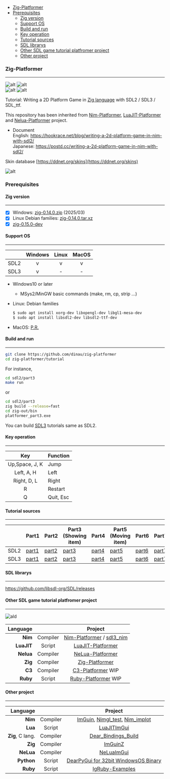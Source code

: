 <!-- START doctoc generated TOC please keep comment here to allow auto update -->
<!-- DON'T EDIT THIS SECTION, INSTEAD RE-RUN doctoc TO UPDATE -->

- [Zig-Platformer](#zig-platformer)
- [Prerequisites](#prerequisites)
  - [Zig version](#zig-version)
  - [Support OS](#support-os)
  - [Build and run](#build-and-run)
  - [Key operation](#key-operation)
  - [Tutorial sources](#tutorial-sources)
  - [SDL librarys](#sdl-librarys)
  - [Other SDL game tutorial platfromer project](#other-sdl-game-tutorial-platfromer-project)
  - [Other project](#other-project)

<!-- END doctoc generated TOC please keep comment here to allow auto update -->

### Zig-Platformer

---

![alt](https://github.com/dinau/zig-platformer/actions/workflows/windows.yml/badge.svg)  ![alt](https://github.com/dinau/zig-platformer/actions/workflows/rel.yml/badge.svg)  
![alt](https://github.com/dinau/zig-platformer/actions/workflows/linux.yml/badge.svg)
![alt](https://github.com/dinau/zig-platformer/actions/workflows/rel_linux.yml/badge.svg)

Tutorial: Writing a 2D Platform Game in [Zig language](https://ziglang.org) with SDL2 / SDL3 / SDL_ttf.

This repository has been inherited from
[Nim-Platformer](https://github.com/def-/nim-platformer), [LuaJIT-Platformer](https://github.com/dinau/luajit-platformer) and [Nelua-Platformer](https://github.com/dinau/nelua-platformer)  project.
   - Document  
   English:  https://hookrace.net/blog/writing-a-2d-platform-game-in-nim-with-sdl2/  
   Japanese: https://postd.cc/writing-a-2d-platform-game-in-nim-with-sdl2/  

Skin database [https://ddnet.org/skins](https://ddnet.org/skins)

![alt](img/zig-platformer-sdl3.gif)

### Prerequisites

#### Zig version

---

- [x] Windows:  [zig-0.14.0.zip](https://ziglang.org/builds/zig-windows-x86_64-0.14.0.zip) (2025/03)  
- [x] Linux Debian families: [zig-0.14.0.tar.xz](https://ziglang.org/builds/zig-linux-x86_64-0.14.0.tar.xz)
- [x] [zig-0.15.0-dev](https://ziglang.org/download)

#### Support OS

---

|      | Windows | Linux | MacOS |
| ---  | :---:   | :---: | :---: |
| SDL2 | v       | v     | v     |
| SDL3 | v       | -     | -     |

- Windows10 or later  
   - MSys2/MinGW basic commands (make, rm, cp, strip ...)
- Linux: Debian families

  ```sh
  $ sudo apt install xorg-dev libopengl-dev libgl1-mesa-dev
  $ sudo apt install libsdl2-dev libsdl2-ttf-dev
  ```
- MacOS: [P.R.](https://github.com/dinau/zig-platformer/pull/1)

#### Build and run 

---

```sh
git clone https://github.com/dinau/zig-platformer
cd zig-platformer/tutorial
```
For instance,

```sh
cd sdl2/part3
make run       
```
or 

```sh
cd sdl2/part3
zig build --release=fast
cd zig-out/bin 
platformer_part3.exe
```

You can build [SDL3](tutorial/sdl3) tutorials same as SDL2.

#### Key operation

---

| Key            | Function  |
| :---:          | :---      |
| Up,Space, J, K | Jump      |
| Left, A, H     | Left      |
| Right, D, L    | Right     |
| R              | Restart   |
| Q              | Quit, Esc |

#### Tutorial sources  

---

[sdl2p1]:https://github.com/dinau/zig-platformer/blob/main/tutorial/sdl2/part1
[sdl2p2]:https://github.com/dinau/zig-platformer/blob/main/tutorial/sdl2/part2
[sdl2p3]:https://github.com/dinau/zig-platformer/blob/main/tutorial/sdl2/part3
[sdl2p4]:https://github.com/dinau/zig-platformer/blob/main/tutorial/sdl2/part4
[sdl2p5]:https://github.com/dinau/zig-platformer/blob/main/tutorial/sdl2/part5
[sdl2p6]:https://github.com/dinau/zig-platformer/blob/main/tutorial/sdl2/part6
[sdl2p7]:https://github.com/dinau/zig-platformer/blob/main/tutorial/sdl2/part7
[sdl2p8]:https://github.com/dinau/zig-platformer/blob/main/tutorial/sdl2/part8
[sdl2p9]:https://github.com/dinau/zig-platformer/blob/main/tutorial/sdl2/part9

[sdl3p1]:https://github.com/dinau/zig-platformer/blob/main/tutorial/sdl3/part1
[sdl3p2]:https://github.com/dinau/zig-platformer/blob/main/tutorial/sdl3/part2
[sdl3p3]:https://github.com/dinau/zig-platformer/blob/main/tutorial/sdl3/part3
[sdl3p4]:https://github.com/dinau/zig-platformer/blob/main/tutorial/sdl3/part4
[sdl3p5]:https://github.com/dinau/zig-platformer/blob/main/tutorial/sdl3/part5
[sdl3p6]:https://github.com/dinau/zig-platformer/blob/main/tutorial/sdl3/part6
[sdl3p7]:https://github.com/dinau/zig-platformer/blob/main/tutorial/sdl3/part7
[sdl3p8]:https://github.com/dinau/zig-platformer/blob/main/tutorial/sdl3/part8
[sdl3p9]:https://github.com/dinau/zig-platformer/blob/main/tutorial/sdl3/part9

|      | Part1           | Part2           | Part3<br> (Showing item) | Part4           | Part5 <br>(Moving item) | Part6           | Part7           | Part8<br>(Almost completed) | Part9 |
|------|-----------------|-----------------|--------------------------|-----------------|-------------------------|-----------------|-----------------|-----------------------------|-------|
| SDL2 | [part1][sdl2p1] | [part2][sdl2p2] | [part3][sdl2p3]          | [part4][sdl2p4] | [part5][sdl2p5]         | [part6][sdl2p6] | [part7][sdl2p7] | [part8][sdl2p8]             | -     |
| SDL3 | [part1][sdl3p1] | [part2][sdl3p2] | [part3][sdl3p3]          | [part4][sdl3p4] | [part5][sdl3p5]         | [part6][sdl3p6] | [part7][sdl3p7] | [part8][sdl3p8]             | -     |

#### SDL librarys

---

https://github.com/libsdl-org/SDL/releases

#### Other SDL game tutorial platfromer project

---

![ald](https://github.com/dinau/luajit-platformer/raw/main/img/platformer-luajit-sdl2.gif)

| Language             |          | Project                                                                                                   |
| -------------------: | :---:    | :----------------------------------------------------------------:                                        |
| **Nim**              | Compiler | [Nim-Platformer](https://github.com/dinau/nim-platformer) / [sdl3_nim](https://github.com/dinau/sdl3_nim) |
| **LuaJIT**           | Script   | [LuaJIT-Platformer](https://github.com/dinau/luajit-platformer)                                           |
| **Nelua**            | Compiler | [NeLua-Platformer](https://github.com/dinau/nelua-platformer)                                             |
| **Zig**              | Compiler | [Zig-Platformer](https://github.com/dinau/zig-platformer)                                                 |
| **C3**               | Compiler | [C3-Platformer](https://github.com/dinau/c3-platformer) WIP                                               |
| **Ruby**             | Script   | [Ruby-Platformer](https://github.com/dinau/ruby-platformer) WIP                                               |

#### Other project

---

| Language             |          | Project                                                                                                                                         |
| -------------------: | :---:    | :----------------------------------------------------------------:                                                                              |
| **Nim**              | Compiler | [ImGuin](https://github.com/dinau/imguin), [Nimgl_test](https://github.com/dinau/nimgl_test), [Nim_implot](https://github.com/dinau/nim_implot) |
| **Lua**              | Script   | [LuaJITImGui](https://github.com/dinau/luajitImGui)                                                                                             |
| **Zig**, C lang.     | Compiler | [Dear_Bindings_Build](https://github.com/dinau/dear_bindings_build)                                                                             |
| **Zig**              | Compiler | [ImGuinZ](https://github.com/dinau/imguinz)                                                                                                     |
| **NeLua**            | Compiler | [NeLuaImGui](https://github.com/dinau/neluaImGui)                                                                                               |
| **Python**           | Script   | [DearPyGui for 32bit WindowsOS Binary](https://github.com/dinau/DearPyGui32/tree/win32)                                                         |
| **Ruby**             | Script   | [IgRuby-Examples](https://github.com/dinau/igruby_examples)
